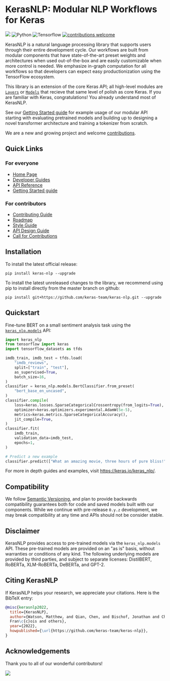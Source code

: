 # KerasNLP: Modular NLP Workflows for Keras
[![](https://github.com/keras-team/keras-nlp/workflows/Tests/badge.svg?branch=master)](https://github.com/keras-team/keras-nlp/actions?query=workflow%3ATests+branch%3Amaster)
![Python](https://img.shields.io/badge/python-v3.7.0+-success.svg)
![Tensorflow](https://img.shields.io/badge/tensorflow-v2.5.0+-success.svg)
[![contributions welcome](https://img.shields.io/badge/contributions-welcome-brightgreen.svg?style=flat)](https://github.com/keras-team/keras-nlp/issues)


KerasNLP is a natural language processing library that supports users through
their entire development cycle. Our workflows are built from modular components 
that have state-of-the-art preset weights and architectures when used 
out-of-the-box and are easily customizable when more control is needed. We 
emphasize in-graph computation for all workflows so that developers can expect 
easy productionization using the TensorFlow ecosystem.

This library is an extension of the core Keras API; all high-level modules are 
[`Layers`](https://keras.io/api/layers/) or 
[`Models`](https://keras.io/api/models/) that recieve that same level of polish 
as core Keras. If you are familiar with Keras, congratulations! You already 
understand most of KerasNLP.

See our [Getting Started guide](https://keras.io/guides/keras_nlp/getting_started) 
for example usage of our modular API starting with evaluating pretrained models 
and building up to designing a novel transformer architecture and training a 
tokenizer from scratch.  

We are a new and growing project and welcome [contributions](CONTRIBUTING.md).

## Quick Links

### For everyone

- [Home Page](https://keras.io/keras_nlp)
- [Developer Guides](https://keras.io/guides/keras_nlp)
- [API Reference](https://keras.io/api/keras_nlp)
- [Getting Started guide](https://keras.io/guides/keras_nlp/getting_started) 

### For contributors

- [Contributing Guide](CONTRIBUTING.md)
- [Roadmap](ROADMAP.md)
- [Style Guide](STYLE_GUIDE.md)
- [API Design Guide](API_DESIGN_GUIDE.md)
- [Call for Contributions](https://github.com/keras-team/keras-nlp/issues?q=is%3Aissue+is%3Aopen+label%3A%22contributions+welcome%22)

## Installation

To install the latest official release:

```
pip install keras-nlp --upgrade
```

To install the latest unreleased changes to the library, we recommend using
pip to install directly from the master branch on github:

```
pip install git+https://github.com/keras-team/keras-nlp.git --upgrade
```

## Quickstart

Fine-tune BERT on a small sentiment analysis task using the 
[`keras_nlp.models`](https://keras.io/api/keras_nlp/models/) API:

```python
import keras_nlp
from tensorflow import keras
import tensorflow_datasets as tfds

imdb_train, imdb_test = tfds.load(
    "imdb_reviews",
    split=["train", "test"],
    as_supervised=True,
    batch_size=16,
)
classifier = keras_nlp.models.BertClassifier.from_preset(
    "bert_base_en_uncased",
)
classifier.compile(
    loss=keras.losses.SparseCategoricalCrossentropy(from_logits=True),
    optimizer=keras.optimizers.experimental.AdamW(5e-5),
    metrics=keras.metrics.SparseCategoricalAccuracy(),
    jit_compile=True,
)
classifier.fit(
    imdb_train,
    validation_data=imdb_test,
    epochs=1,
)

# Predict a new example
classifier.predict(["What an amazing movie, three hours of pure bliss!"])
```

For more in depth guides and examples, visit https://keras.io/keras_nlp/.

## Compatibility

We follow [Semantic Versioning](https://semver.org/), and plan to
provide backwards compatibility guarantees both for code and saved models built
with our components. While we continue with pre-release `0.y.z` development, we
may break compatibility at any time and APIs should not be consider stable.

## Disclaimer

KerasNLP provides access to pre-trained models via the `keras_nlp.models` API.
These pre-trained models are provided on an "as is" basis, without warranties
or conditions of any kind. The following underlying models are provided by third
parties, and subject to separate licenses:
DistilBERT, RoBERTa, XLM-RoBERTa, DeBERTa, and GPT-2.

## Citing KerasNLP

If KerasNLP helps your research, we appreciate your citations.
Here is the BibTeX entry:

```bibtex
@misc{kerasnlp2022,
  title={KerasNLP},
  author={Watson, Matthew, and Qian, Chen, and Bischof, Jonathan and Chollet, 
  Fran\c{c}ois and others},
  year={2022},
  howpublished={\url{https://github.com/keras-team/keras-nlp}},
}
```

## Acknowledgements

Thank you to all of our wonderful contributors!

<a href="https://github.com/keras-team/keras-nlp/graphs/contributors">
  <img src="https://contrib.rocks/image?repo=keras-team/keras-nlp" />
</a>

